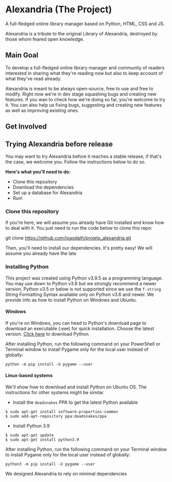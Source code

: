 # Alexandria (The Project)
A full-fledged online library manager based on Python, HTML, CSS and JS.

Alexandria is a tribute to the original Library of Alexandria, destroyed by those whom feared open knowledge. 

## Main Goal
To develop a full-fledged online library manager and community of readers interested in sharing what they're reading now but also to keep account of what they've read already. 

Alexandria is meant to be always open-source, free to use and free to modify. Right now we're in dev stage squashing bugs and creating new features. If you wan to check how we're doing so far, you're welcome to try it. You can also help us fixing bugs, suggesting and creating new features as well as improving existing ones.

## Get Involved

## Trying Alexandria before release
You may want to try Alexandria before it reaches a stable release, if that's the case, we welcome you. Follow the instructions below to do so.

**Here's what you'll need to do:**
- Clone this repository
- Download the dependencies
- Set up a database for Alexandria
- Run!


### Clone this repository
If you're here, we will assume you already have Git installed and know how to deal with it. You just need to run the code below to clone this repo:

git clone https://github.com/joaodath/projeto_alexandria.git

Then, you'll need to install our dependencies. It's pretty easy! We will assume you already have the late

### Installing Python
This project was created using Python v3.9.5 as a programming language.
You may use down to Python v3.6 but we strongly recommend a newer version.
Python v3.5 or below is not supported since we use the `f-string` String
Formatting Syntax available only on Python v3.6 and newer. 
We provide info as how to install Python on Windows and Ubuntu.

#### Windows
If you're on Windows, you can head to Python's download page to download an
executable (.exe) for quick installation. Choose the latest version.
[Click here](https://www.python.org/downloads/windows/) to download Python.

After installing Python, run the following command on your PowerShell or 
Terminal window to install Pygame only for the local user instead of globally:
```
python -m pip install -U pygame --user
```

#### Linux-based systems
We'll show how to download and install Python on Ubuntu OS. The instructions
for other systems might be similar.

* Install  the `deadsnakes` PPA to get the latest Python available
```
$ sudo apt-get install software-properties-common
$ sudo add-apt-repository ppa:deadsnakes/ppa
```

* Install Python 3.9
```
$ sudo apt-get update
$ sudo apt-get install python3.9
```

After installing Python, run the following command on your Terminal window to 
install Pygame only for the local user instead of globally:
```
python3 -m pip install -U pygame --user
```

We designed Alexandria to rely on minimal dependencies